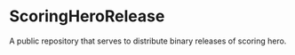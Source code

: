 # ScoringHeroRelease
A public repository that serves to distribute binary releases of scoring hero.
